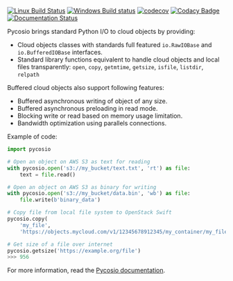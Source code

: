 [![Linux Build Status](https://travis-ci.org/Accelize/pycosio.svg?branch=master)](https://travis-ci.org/Accelize/pycosio)
[![Windows Build status](https://ci.appveyor.com/api/projects/status/g4n3jdk2a5sx0cp3?svg=true)](https://ci.appveyor.com/project/accelize-application/pycosio)
[![codecov](https://codecov.io/gh/Accelize/pycosio/branch/master/graph/badge.svg)](https://codecov.io/gh/Accelize/pycosio)
[![Codacy Badge](https://api.codacy.com/project/badge/Grade/0c9fc64f5fe94defac90140d769e1de3)](https://www.codacy.com/app/Accelize/pycosio?utm_source=github.com&amp;utm_medium=referral&amp;utm_content=Accelize/pycosio&amp;utm_campaign=Badge_Grade)
[![Documentation Status](https://readthedocs.org/projects/pycosio/badge/?version=latest)](https://pycosio.readthedocs.io/en/latest/?badge=latest)

Pycosio brings standard Python I/O to cloud objects by providing:

* Cloud objects classes with standards full featured ``io.RawIOBase`` and
  ``io.BufferedIOBase`` interfaces.
* Standard library functions equivalent to handle cloud objects and local files
  transparently:
  ``open``, ``copy``, ``getmtime``, ``getsize``, ``isfile``, ``listdir``,
  ``relpath``

Buffered cloud objects also support following features:

* Buffered asynchronous writing of object of any size.
* Buffered asynchronous preloading in read mode.
* Blocking write or read based on memory usage limitation.
* Bandwidth optimization using parallels connections.

Example of code:

```python
import pycosio

# Open an object on AWS S3 as text for reading
with pycosio.open('s3://my_bucket/text.txt', 'rt') as file:
    text = file.read()

# Open an object on AWS S3 as binary for writing
with pycosio.open('s3://my_bucket/data.bin', 'wb') as file:
    file.write(b'binary_data')

# Copy file from local file system to OpenStack Swift
pycosio.copy(
    'my_file',
    'https://objects.mycloud.com/v1/12345678912345/my_container/my_file')

# Get size of a file over internet
pycosio.getsize('https://example.org/file')
>>> 956

```

For more information, read the [Pycosio documentation](https://pycosio.readthedocs.io).
